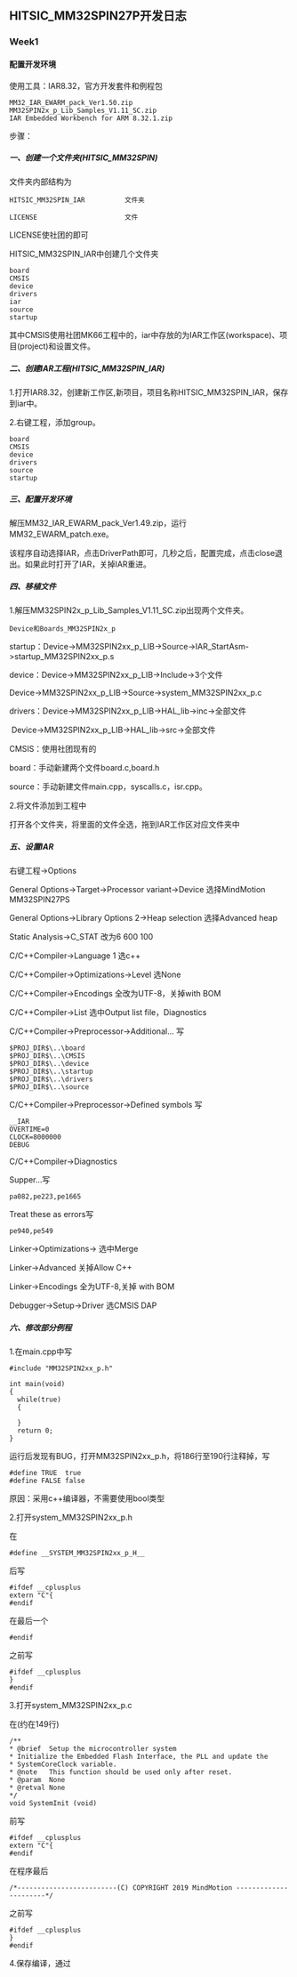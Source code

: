 ## HITSIC_MM32SPIN27P开发日志

### Week1

#### 配置开发环境

使用工具：IAR8.32，官方开发套件和例程包

```
MM32_IAR_EWARM_pack_Ver1.50.zip
MM32SPIN2x_p_Lib_Samples_V1.11_SC.zip
IAR Embedded Workbench for ARM 8.32.1.zip
```

步骤：

##### 一、创建一个文件夹(HITSIC_MM32SPIN)

文件夹内部结构为

```
HITSIC_MM32SPIN_IAR          文件夹

LICENSE                      文件
```

LICENSE使社团的即可

HITSIC_MM32SPIN_IAR中创建几个文件夹

```
board
CMSIS
device
drivers
iar
source
startup
```

其中CMSIS使用社团MK66工程中的，iar中存放的为IAR工作区(workspace)、项目(project)和设置文件。

##### 二、创建IAR工程(HITSIC_MM32SPIN_IAR)

1.打开IAR8.32，创建新工作区,新项目，项目名称HITSIC_MM32SPIN_IAR，保存到iar中。

2.右键工程，添加group。

```
board
CMSIS
device
drivers
source
startup
```

##### 三、配置开发环境

解压MM32_IAR_EWARM_pack_Ver1.49.zip，运行MM32_EWARM_patch.exe。

该程序自动选择IAR，点击DriverPath即可，几秒之后，配置完成，点击close退出。如果此时打开了IAR，关掉IAR重进。

##### 四、移植文件

1.解压MM32SPIN2x_p_Lib_Samples_V1.11_SC.zip出现两个文件夹。

```
Device和Boards_MM32SPIN2x_p
```

startup：Device->MM32SPIN2xx_p_LIB->Source->IAR_StartAsm->startup_MM32SPIN2xx_p.s

device：Device->MM32SPIN2xx_p_LIB->Include->3个文件

​				Device->MM32SPIN2xx_p_LIB->Source->system_MM32SPIN2xx_p.c

drivers：Device->MM32SPIN2xx_p_LIB->HAL_lib->inc->全部文件

​				Device->MM32SPIN2xx_p_LIB->HAL_lib->src->全部文件

CMSIS：使用社团现有的

board：手动新建两个文件board.c,board.h

source：手动新建文件main.cpp，syscalls.c，isr.cpp。

2.将文件添加到工程中

打开各个文件夹，将里面的文件全选，拖到IAR工作区对应文件夹中

##### 五、设置IAR

右键工程->Options

General Options->Target->Processor variant->Device 选择MindMotion MM32SPIN27PS

General Options->Library Options 2->Heap selection 选择Advanced heap

Static Analysis->C_STAT 改为6 600 100

C/C++Compiler->Language 1 选c++

C/C++Compiler->Optimizations->Level 选None

C/C++Compiler->Encodings 全改为UTF-8，关掉with BOM

C/C++Compiler->List 选中Output list file，Diagnostics

C/C++Compiler->Preprocessor->Additional... 写

```
$PROJ_DIR$\..\board
$PROJ_DIR$\..\CMSIS
$PROJ_DIR$\..\device
$PROJ_DIR$\..\startup
$PROJ_DIR$\..\drivers
$PROJ_DIR$\..\source
```

C/C++Compiler->Preprocessor->Defined symbols 写

```
__IAR
OVERTIME=0
CLOCK=8000000
DEBUG
```

C/C++Compiler->Diagnostics

Supper...写

```
pa082,pe223,pe1665
```

Treat these as errors写

```
pe940,pe549
```

Linker->Optimizations-> 选中Merge

Linker->Advanced 关掉Allow C++

Linker->Encodings 全为UTF-8,关掉 with BOM

Debugger->Setup->Driver 选CMSIS DAP

##### 六、修改部分例程

1.在main.cpp中写

```
#include "MM32SPIN2xx_p.h"

int main(void)
{
  while(true)
  {
    
  }
  return 0;
}
```

运行后发现有BUG，打开MM32SPIN2xx_p.h，将186行至190行注释掉，写

```
#define TRUE  true
#define FALSE false
```

原因：采用c++编译器，不需要使用bool类型

2.打开system_MM32SPIN2xx_p.h

在

```
#define __SYSTEM_MM32SPIN2xx_p_H__
```

后写

```
#ifdef __cplusplus
extern "C"{
#endif
```

在最后一个

```
#endif
```

之前写

```
#ifdef __cplusplus
}
#endif
```

3.打开system_MM32SPIN2xx_p.c

在(约在149行)

```
/**
* @brief  Setup the microcontroller system
* Initialize the Embedded Flash Interface, the PLL and update the
* SystemCoreClock variable.
* @note   This function should be used only after reset.
* @param  None
* @retval None
*/
void SystemInit (void)
```

前写

```
#ifdef __cplusplus
extern "C"{
#endif
```

在程序最后

```
/*-------------------------(C) COPYRIGHT 2019 MindMotion ----------------------*/
```

之前写

```
#ifdef __cplusplus
}
#endif
```

4.保存编译，通过